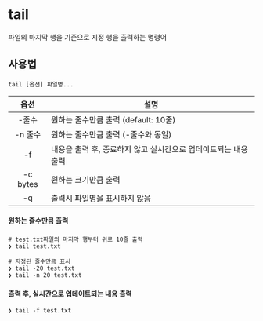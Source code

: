 # tail

파일의 마지막 행을 기준으로 지정 행을 출력하는 명령어

## 사용법

``` shell
tail [옵션] 파일명...
```

| 옵션  | 설명 |
|:-----:|------|
| -줄수     | 원하는 줄수만큼 출력 (default: 10줄) |
| -n 줄수   | 원하는 줄수만큼 출력 (-줄수와 동일)  |
| -f        | 내용을 출력 후, 종료하지 않고 실시간으로 업데이트되는 내용 출력 |
| -c bytes  | 원하는 크기만큼 출력 |
| -q        | 출력시 파일명을 표시하지 않음        |

#### 원하는 줄수만큼 출력

``` shell
# test.txt파일의 마지막 행부터 위로 10줄 출력
❯ tail test.txt

# 지정된 줄수만큼 표시
❯ tail -20 test.txt
❯ tail -n 20 test.txt
```

#### 출력 후, 실시간으로 업데이트되는 내용 출력

``` shell
❯ tail -f test.txt
```
